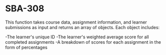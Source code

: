 # SBA-308
This function takes course data, assignment information, and learner submissions as input and returns an array of objects. Each object includes:

-The learner's unique ID
-The learner's weighted average score for all completed assignments
-A breakdown of scores for each assignment in the form of percentages
